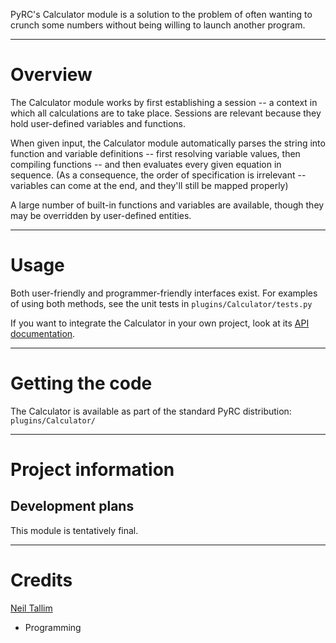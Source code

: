 PyRC's Calculator module is a solution to the problem of often wanting to crunch some numbers without being willing to launch another program.


---

# Overview #
The Calculator module works by first establishing a session -- a context in which all calculations are to take place. Sessions are relevant because they hold user-defined variables and functions.

When given input, the Calculator module automatically parses the string into function and variable definitions -- first resolving variable values, then compiling functions -- and then evaluates every given equation in sequence. (As a consequence, the order of specification is irrelevant -- variables can come at the end, and they'll still be mapped properly)

A large number of built-in functions and variables are available, though they may be overridden by user-defined entities.


---

# Usage #
Both user-friendly and programmer-friendly interfaces exist. For examples of using both methods, see the unit tests in `plugins/Calculator/tests.py`

If you want to integrate the Calculator in your own project, look at its [API documentation](http://static.uguu.ca/projects/puukusoft/PyRC/plugins/Calculator/api/).


---

# Getting the code #
The Calculator is available as part of the standard PyRC distribution: `plugins/Calculator/`


---

# Project information #
## Development plans ##
This module is tentatively final.


---

# Credits #
[Neil Tallim](http://uguu.ca/)
  * Programming